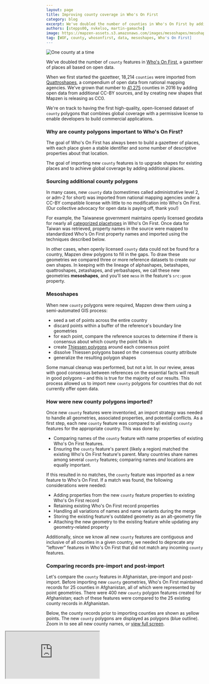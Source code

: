 ```yaml
---
layout: page
title: Improving county coverage in Who's On First
category: blog
excerpt: We've doubled the number of counties in Who's On First by adding data sources and introducing mesoshapes to fill the gaps
authors: [stepps00, nvkelso, martin-gamache]
image: https://mapzen-assets.s3.amazonaws.com/images/mesoshapes/mesohapes-import-1-2015-2016.gif
tag: [WOF, county, whosonfirst, data, mesoshapes, Who's On First]
---
```


![One county at a time](https://mapzen-assets.s3.amazonaws.com/images/mesoshapes/mesohapes-import-1-timeseries.gif)

We've doubled the number of `county` features in [Who's On First](https://whosonfirst.mapzen.com), a gazetteer of places all based on open data.

When we first started the gazetteer, 18,214 `counties` were imported from [Quattroshapes](http://quattroshapes.com), a compendium of open data from national mapping agencies. We've grown that number to [41,275](https://whosonfirst.mapzen.com/spelunker/placetypes/county/#4/-1.97/-47.02) counties in 2016 by adding open data from additional CC-BY sources, and by creating new shapes that Mapzen is releasing as CC0.

We're on track to having the first high-quality, open-licensed dataset of `county` polygons that combines global coverage with a permissive license to enable developers to build commercial applications.

### Why are county polygons important to Who's On First?

The goal of Who's On First has always been to build a gazetteer of places, with each place given a stable identifier and some number of descriptive properties about that location.

The goal of importing new `county` features is to upgrade shapes for existing places and  to achieve global coverage by adding additional places.

### Sourcing additional county polygons

In many cases, new `county` data (somestimes called administrative level 2, or adm-2 for short) was imported from national mapping agencies under a CC-BY compatible license with little to no modification into Who's On First. (Our collective advocacy for open data is paying off, thank you!)

For example, the Taiwanese government maintains openly licensed geodata for nearly all [categorized placetypes](https://github.com/whosonfirst/whosonfirst-placetypes/blob/master/README.md) in Who's On First. Once data for Taiwan was retrieved, property names in the source were mapped to standardized Who's On First property names and imported using the techniques described below.

In other cases, when openly licensed `county` data could not be found for a country, Mapzen drew polygons to fill in the gaps. To draw these geometries we compared three or more reference datasets to create our own shapes. In keeping with the lineage of alphashapes, betashapes, quattroshapes, zetashapes, and yerbashapes, we call these new geometries **mesoshapes**, and you'll see `meso` in the feature's `src:geom` property.

### Mesoshapes

When new `county` polygons were required, Mapzen drew them using a semi-automated GIS process:

- seed a set of points across the entire country
- discard points within a buffer of the reference's boundary line geometries
- for each point, compare the reference sources to determine if there is consensus about which county the point falls in
- create [Thiessen polygons](https://pro.arcgis.com/en/pro-app/tool-reference/analysis/create-thiessen-polygons.htm) around each consensus point
- dissolve Thiessen polygons based on the consensus county attribute
- generalize the resulting polygon shapes

Some manual cleanup was performed, but not a lot. In our review, areas with good consensus between references on the essential facts will result in good polygons – and this is true for the majority of our results. This process allowed us to import new `county` polygons for countries that do not currently offer open data.

### How were new county polygons imported?

Once new `county` features were inventoried, an import strategy was needed to handle all geometries, associated properties, and potential conflicts. As a first step, each new `county` feature was compared to all existing `county` features for the appropriate country. This was done by:

- Comparing names of the `county` feature with name properties of existing Who's On First features.
- Ensuring the `county` feature's parent (likely a region) matched the existing Who's On First feature's parent. Many countries share names among several `county` features; comparing names _and_ locations are equally important.

If this resulted in no matches, the `county` feature was imported as a new feature to Who's On First. If a match was found, the following considerations were needed:

- Adding properties from the new `county` feature properties to existing Who's On First record
- Retaining existing Who's On First record properties
- Handling all variations of names and name variants during the merge
- Storing the existing feature's outdated geometry as an alt-geometry file
- Attaching the new geometry to the existing feature while updating any geometry-related property

Additionally, since we know all new `county` features are contiguous and inclusive of all counties in a given country, we needed to deprecate any "leftover" features in Who's On First that did not match any incoming `county` features.

### Comparing records pre-import and post-import

Let's compare the `county` features in Afghanistan, pre-import and post-import. Before importing new `county` geometries, Who's On First maintained records for 25 counties in Afghanistan, all of which were represented by point geometries. There were 400 new `county` polygon features created for Afghanistan; each of these features were compared to the 25 existing county records in Afghanistan.

Below, the county records prior to importing counties are shown as yellow points. The new `county` polygons are displayed as polygons (blue outline). Zoom in to see all new county names, or [view full screen](https://tangrams.github.io/tangram-frame/?minz=5&maxz=10&url=https://s3.amazonaws.com/whosonfirst.mapzen.com/misc/_blogs/mesoshapes_blogpost.yaml&maxbounds=29.377217,60.475769,38.490733,74.889862#5.5/34.179/65.126).


<div class="demo-wrapper" style="height: 60vh; width: 80vw; margin-left: calc(50% - 40vw);">
    <iframe src="https://tangrams.github.io/tangram-frame/?noscroll&minz=5&maxz=10&maxbounds=29.377217,60.475769,38.490733,74.889862&url=https://s3.amazonaws.com/whosonfirst.mapzen.com/misc/_blogs/mesoshapes_blogpost.yaml#5.5/34.179/65.126">
    Your browser doesn't support iframe, <a href="https://tangrams.github.io/tangram-frame/?minz=5&maxz=10&url=https://s3.amazonaws.com/whosonfirst.mapzen.com/misc/_blogs/mesoshapes_blogpost.yaml&maxbounds=29.377217,60.475769,38.490733,74.889862#5.5/34.179/65.126" target="_blank">click here to see demo</a></iframe>
</div>

Prior to the import of new `county` features, Who's On First had a total of **8,172** mostly point geometry based county features for the countries included in the first round of countries (added earlier in 2016 and not included in the animated map).

After the import, Who's On First contains **21,469** `county` features for those same countries - an increase of **13,297** `county` features. **Forty** of these countries had virtually no county coverage in Who's On First, but now have high-quality `county` records available for use or download.

In rare cases (including Chile, Indonesia, New Zealand, South Africa, and the Ukraine), the earlier 2015 data was found to be poor-quality and was upgraded with high-quality data.

![Mesoshapes in 2016](https://mapzen-assets.s3.amazonaws.com/images/mesoshapes/mesohapes-import-1-2016.gif)

### Next steps...

While Who's On First has already imported a substantial number of new `county` features, we plan on importing additional `county` features through early 2017. So far we've processed an additional 3,353 features over today's announcement (show in black outlines on the map below). That leaves Canada and a handful of countries in Africa and Asia (ignoring small island countries for now). In our research we've found many European countries skip the `county` administrative level and go straight to `localadmin`, but please send us data sources, tips, and corrections!

![Mesoshapes in progress](https://mapzen-assets.s3.amazonaws.com/images/mesoshapes/mesohapes-import-1-in-progress.gif)

We found a few other data gems along the way, so expect related improvements to other placetypes including `locality` and `region`.

Most new `county` feature includes a unique Statoids [HASC code](http://www.statoids.com/ihasc.html) in their properties. Besides joining the HASC code with demographic tables to create data visualizations, you could use the code to dissolve `county` geometries into new `region` polygons that are often better quality than the existing region polygon in Who's On First. The following HASC codes, as an example, would be used to create the `AF.AR` region shape (with a little help from QGIS).

```
AF.AR.EC
AF.AR.PL
AF.AR.FG
AF.AR.RT
```

And there you have it - new county polygons in Who's On First! Thanks for reading and stay tuned for the next rounds of new administrative polygons!

_Please [let us know what you think](mailto:hello@mapzen.com)!_
